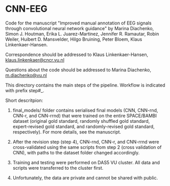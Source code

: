 # CNN-EEG
Code for the manuscript "Improved manual annotation of EEG signals through convolutional neural network guidance" by Marina Diachenko, Simon J. Houtman, Erika L. Juarez-Martinez, Jennifer R. Ramautar, Robin Weiler, Huibert D. Mansvelder, Hilgo Bruining, Peter Bloem, Klaus Linkenkaer-Hansen.

Correspondence should be addressed to Klaus Linkenkaer-Hansen, klaus.linkenkaer@cncr.vu.nl

Questions about the code should be addressed to Marina Diachenko, m.diachenko@vu.nl


This directory contains the main steps of the pipeline. Workflow is indicated with prefix step#_.

Short descritpion:
1. final_models/ folder contains serialised final models (CNN, CNN-rnd, CNN-r, and CNN-rrnd) that were trained on the entire SPACE/BAMBI dataset (original gold standard, randomly shuffled gold standard, expert-revised gold standard, and randomly-revised gold standard, respectively). For more details, see the manuscript.

2. After the revision step (step 4), CNN-rnd, CNN-r, and CNN-rrnd were cross-validated using the same scripts from step 2 (cross validation of CNN), with paths to the dataset folder changed accordingly.

3. Training and testing were performed on DAS5 VU cluster. All data and scripts were transferred to the cluster first.

4. Unfortunately, the data are private and cannot be shared with public.
